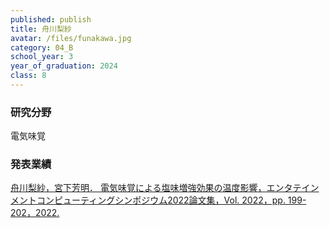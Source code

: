 ```yaml
---
published: publish
title: 舟川梨紗
avatar: /files/funakawa.jpg
category: 04_B
school_year: 3
year_of_graduation: 2024
class: 8
---
```

### **研究分野**

電気味覚

### **発表業績**

[舟川梨紗，宮下芳明． 電気味覚による塩味増強効果の温度影響，エンタテインメントコンピューティングシンポジウム2022論文集，Vol. 2022，pp. 199-202，2022.](https://research.miyashita.com/papers/D254)